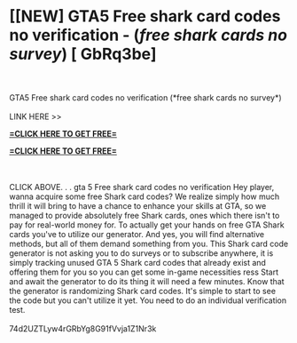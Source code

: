 # [[NEW] GTA5 Free shark card codes no verification - (*free shark cards no survey*) [ GbRq3be]
<br>
<br>GTA5 Free shark card codes no verification (*free shark cards no survey*)
<br>
<br>LINK HERE >> 

**[=CLICK HERE TO GET FREE=](https://www.google.com/url?q=https%3A%2F%2Fappbitly.com%2FMgcbg)**


**[=CLICK HERE TO GET FREE=](https://www.google.com/url?q=https%3A%2F%2Fappbitly.com%2FMgcbg)**


<br>
<br>CLICK ABOVE. . .  gta 5 Free shark card codes no verification Hey player, wanna acquire some free Shark card codes? We realize simply how much thrill it will bring to have a chance to enhance your skills at GTA, so we managed to provide absolutely free Shark cards, ones which there isn't to pay for real-world money for.   To actually get your hands on free GTA Shark cards you've to utilize our generator.  And yes, you will find alternative methods, but all of them demand something from you.  This Shark card code generator is not asking you to do surveys or to subscribe anywhere, it is simply tracking unused GTA 5 Shark card codes that already exist and offering them for you so you can get some in-game necessities ress Start and await the generator to do its thing  it will need a few minutes.  Know that the generator is randomizing Shark card codes.  It's simple to start to see the code but you can't utilize it yet.  You need to do an individual verification test. 
<br>
<br>74d2UZTLyw4rGRbYg8G91fVvja1Z1Nr3k
<br>
